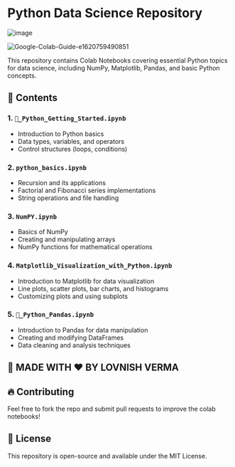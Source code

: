 # Python Data Science Repository

![image](https://github.com/user-attachments/assets/1b0ae561-68ee-4b60-8197-f46fad051683)

![Google-Colab-Guide-e1620759490851](https://github.com/user-attachments/assets/a6e84e22-faf5-4e67-bad5-7db376319dec)


This repository contains Colab Notebooks covering essential Python topics for data science, including NumPy, Matplotlib, Pandas, and basic Python concepts.

## 📂 Contents

### 1. `🐍_Python_Getting_Started.ipynb`
- Introduction to Python basics
- Data types, variables, and operators
- Control structures (loops, conditions)

### 2. `python_basics.ipynb`
- Recursion and its applications
- Factorial and Fibonacci series implementations
- String operations and file handling

### 3. `NumPY.ipynb`
- Basics of NumPy
- Creating and manipulating arrays
- NumPy functions for mathematical operations

### 4. `Matplotlib_Visualization_with_Python.ipynb`
- Introduction to Matplotlib for data visualization
- Line plots, scatter plots, bar charts, and histograms
- Customizing plots and using subplots

### 5. `🐼_Python_Pandas.ipynb`
- Introduction to Pandas for data manipulation
- Creating and modifying DataFrames
- Data cleaning and analysis techniques

## 📌 MADE WITH ❤️ BY LOVNISH VERMA

## 🔥 Contributing
Feel free to fork the repo and submit pull requests to improve the colab notebooks!

## 📜 License
This repository is open-source and available under the MIT License.


